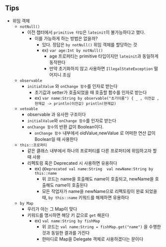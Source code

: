 ## Tips

* 위임 객체
  * `notNull()`
    * 이전 챕터에서 `primitive 타입`은 `lateinit`이 불가능하다고 했다.
      * 이를 가능하게 하는 방법은 없을까?
        * 있다. 정답은 `by notNull()` 위임 객체를 할당하는 것
        * ex) `var age:Int by notNull()`
          * age 프로퍼티는 primitive 타입이지만 `lateinit`과 동일하게 동작한다
          * 만약 초기화하지 않고 사용하면 `IllegalStateException` 떨어지니 조심
  * `observable`
    * `initialValue` 와 `onChange 함수`를 인자로 받는다
      * 초기값과 setter가 호출되었을 때 호출할 함수를 인자로 받는다
      * ex) `var name:String by observable("초기이름") { _ , 이전값 , 현재값 -> println(이전값) println(현재값)`
  * `vetoable`
    * observable 과 유사한 구조이다
    * `initialValue`와 `onChange 함수`를 인자로 받는다
    * `onChange 함수`의 반환 값이 Boolean이다.
      * `onChange 함수` 내부에서 oldValue,newValue 로 어떠한 연산 값이 Boolean일 때 사용한다
  * `this::프로퍼티`
    * 같은 클래스 내부에서 하나의 프로퍼티를 다른 프로퍼티에 위임하고자 할 때 사용
    * 리펙토링 혹은 Deprecated 시 사용하면 유용하다
      * ex) `@Deprecated val name:String  val newName:String by this::name`
        * 위 코드는 name을 호출해도 name이 호출되고, newName을 호출해도 name이 호출된다
        * 모든 작업자가 name을 newName으로 리펙토링이 완료 되었을 때, `by this::name` 키워드를 해제하면 유용하다
  * `by Map`
    * 우리가 아는 그 Map이 맞다
    * 키워드를 명시하면 해당 키 값으로 `get` 해온다
      * ex) `val name:String by fishMap`
        * 위 코드는 `val name:String = fishMap.get("name")` 을 수행한 것과 동일한 결과를 가진다
        * 한마디로 Map을 Delegate 객체로 사용하겠다는 문이다

